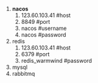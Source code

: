 1. **nacos**
	1. 123.60.103.41 #host
	2. 8849 #port
	3. nacos #username
	4. nacos #password
2. redis 
	1. 123.60.103.41 #host 
	2. 6379 #port 
	3. redis_warmwind #password 
3. mysql
4. rabbitmq